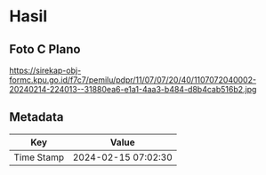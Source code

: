 # Hasil

## Foto C Plano

https://sirekap-obj-formc.kpu.go.id/f7c7/pemilu/pdpr/11/07/07/20/40/1107072040002-20240214-224013--31880ea6-e1a1-4aa3-b484-d8b4cab516b2.jpg


## Metadata

| Key        | Value               |
| ---------- | ------------------- |
| Time Stamp | 2024-02-15 07:02:30 |



